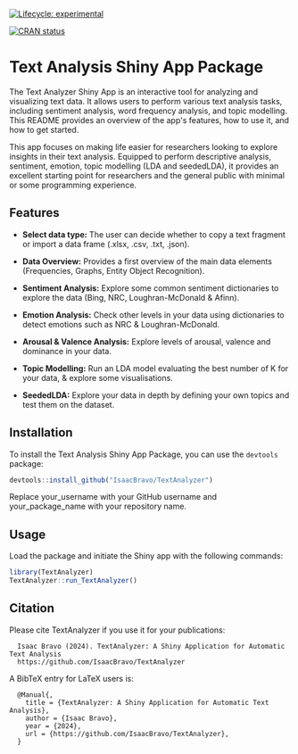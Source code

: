 [![Lifecycle: experimental](https://img.shields.io/badge/lifecycle-experimental-orange.svg)](https://lifecycle.r-lib.org/articles/stages.html#experimental)

[![CRAN status](https://www.r-pkg.org/badges/version/TextAnalyzer)](https://CRAN.R-project.org/package=TextAnalyzer)

# Text Analysis Shiny App Package

The Text Analyzer Shiny App is an interactive tool for analyzing and visualizing text data. It allows users to perform various text analysis tasks, including sentiment analysis, word frequency analysis, and topic modelling. This README provides an overview of the app's features, how to use it, and how to get started.

This app focuses on making life easier for researchers looking to explore insights in their text analysis. Equipped to perform descriptive analysis, sentiment, emotion, topic modelling (LDA and seededLDA), it provides an excellent starting point for researchers and the general public with minimal or some programming experience.

## Features

-   **Select data type:** The user can decide whether to copy a text fragment or import a data frame (.xlsx, .csv, .txt, .json).

-   **Data Overview:** Provides a first overview of the main data elements (Frequencies, Graphs, Entity Object Recognition).

-   **Sentiment Analysis:** Explore some common sentiment dictionaries to explore the data (Bing, NRC, Loughran-McDonald & Afinn).

-   **Emotion Analysis:** Check other levels in your data using dictionaries to detect emotions such as NRC & Loughran-McDonald.

-   **Arousal & Valence Analysis:** Explore levels of arousal, valence and dominance in your data.

-   **Topic Modelling:** Run an LDA model evaluating the best number of K for your data, & explore some visualisations.

-   **SeededLDA:** Explore your data in depth by defining your own topics and test them on the dataset.

## Installation

To install the Text Analysis Shiny App Package, you can use the `devtools` package:

``` r
devtools::install_github("IsaacBravo/TextAnalyzer")
```

Replace your_username with your GitHub username and your_package_name with your repository name.

## Usage

Load the package and initiate the Shiny app with the following commands:

``` r
library(TextAnalyzer)
TextAnalyzer::run_TextAnalyzer()
```

## Citation

Please cite TextAnalyzer if you use it for your publications:

      Isaac Bravo (2024). TextAnalyzer: A Shiny Application for Automatic Text Analysis
      https://github.com/IsaacBravo/TextAnalyzer

A BibTeX entry for LaTeX users is:

      @Manual{,
        title = {TextAnalyzer: A Shiny Application for Automatic Text Analysis},
        author = {Isaac Bravo},
        year = {2024},
        url = {https://github.com/IsaacBravo/TextAnalyzer},
      }
